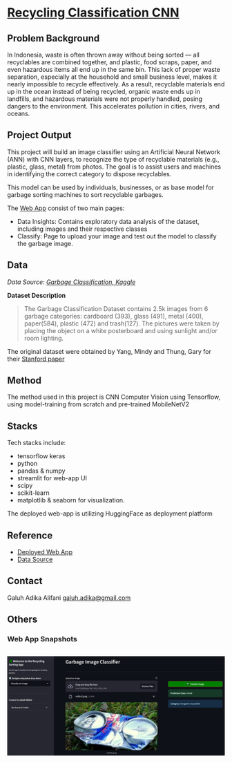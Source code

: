 # [Recycling Classification CNN](https://huggingface.co/spaces/galuhalifani/recycling_classification)


## Problem Background
In Indonesia, waste is often thrown away without being sorted — all recyclables are combined together, and plastic, food scraps, paper, and even hazardous items all end up in the same bin. This lack of proper waste separation, especially at the household and small business level, makes it nearly impossible to recycle effectively. As a result, recyclable materials end up in the ocean instead of being recycled, organic waste ends up in landfills, and hazardous materials were not properly handled, posing dangers to the environment. This accelerates pollution in cities, rivers, and oceans.

## Project Output
This project will build an image classifier using an Artificial Neural Network (ANN) with CNN layers, to recognize the type of recyclable materials (e.g., plastic, glass, metal) from photos. The goal is to assist users and machines in identifying the correct category to dispose recyclables.

This model can be used by individuals, businesses, or as base model for garbage sorting machines to sort recyclable garbages.

The [Web App](https://huggingface.co/spaces/galuhalifani/recycling_classification) consist of two main pages:
- Data Insights: Contains exploratory data analysis of the dataset, including images and their respective classes
- Classify: Page to upload your image and test out the model to classify the garbage image.

## Data
*Data Source: [Garbage Classification, Kaggle](https://www.kaggle.com/datasets/asdasdasasdas/garbage-classification)*

**Dataset Description**

> The Garbage Classification Dataset contains 2.5k images from 6 garbage categories: cardboard (393), glass (491), metal (400), paper(584), plastic (472) and trash(127). The pictures were taken by placing the object on a white posterboard and using sunlight and/or room lighting.

The original dataset were obtained by Yang, Mindy and Thung, Gary for their [Stanford paper](https://cs229.stanford.edu/proj2016/report/ThungYang-ClassificationOfTrashForRecyclabilityStatus-report.pdf)

## Method
The method used in this project is CNN Computer Vision using Tensorflow, using model-training from scratch and pre-trained MobileNetV2

## Stacks
Tech stacks include:
- tensorflow keras
- python
- pandas & numpy
- streamlit for web-app UI
- scipy
- scikit-learn
- matplotlib & seaborn for visualization. 

The deployed web-app is utilizing HuggingFace as deployment platform

## Reference
- [Deployed Web App](https://huggingface.co/spaces/galuhalifani/recycling_classification)
- [Data Source](https://www.kaggle.com/datasets/asdasdasasdas/garbage-classification)

## Contact
Galuh Adika Alifani
galuh.adika@gmail.com

## Others
### Web App Snapshots
![Classifier Web App](garbage_classifier.png)
---